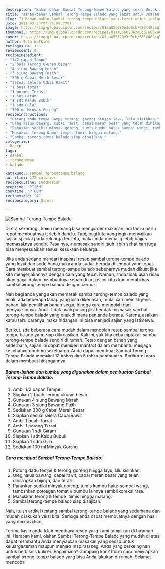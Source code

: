 ```yaml
---
description: "Bahan-bahan Sambal Terong-Tempe Balado yang lezat Untuk Jualan"
title: "Bahan-bahan Sambal Terong-Tempe Balado yang lezat Untuk Jualan"
slug: 71-bahan-bahan-sambal-terong-tempe-balado-yang-lezat-untuk-jualan
date: 2021-03-24T04:56:50.770Z
image: https://img-global.cpcdn.com/recipes/01aa056020e3e0cb/680x482cq70/sambal-terong-tempe-balado-foto-resep-utama.jpg
thumbnail: https://img-global.cpcdn.com/recipes/01aa056020e3e0cb/680x482cq70/sambal-terong-tempe-balado-foto-resep-utama.jpg
cover: https://img-global.cpcdn.com/recipes/01aa056020e3e0cb/680x482cq70/sambal-terong-tempe-balado-foto-resep-utama.jpg
author: Ruth Watkins
ratingvalue: 3.5
reviewcount: 8
recipeingredient:
- "1/2 papan Tempe"
- "2 buah Terong ukuran besar"
- "4 siung Bawang Merah"
- "3 siung Bawang Putih"
- "300 g Cabai Merah Besar"
- "sesuai selera Cabai Rawit"
- "1 buah Tomat"
- "1 potong Terasi"
- "1 sdt Garam"
- "1 sdt Kaldu Bubuk"
- "1 sdm Gula"
- "100 ml Minyak Goreng"
recipeinstructions:
- "Potong dadu tempe &amp; terong, goreng hingga layu, lalu sisihkan."
- "Uleg halus bawang, cabai rawit, cabai merah besar yang telah dihilangkan bijinya, dan terasi."
- "Panaskan sedikit minyak goreng, tumis bumbu halus sampai wangi, tambahkan potongan tomat &amp; bumbu lainnya sambil koreksi rasa."
- "Masukkan terong &amp; tempe, tumis hingga matang."
- "Sambal terong-tempe balado siap disajikan."
categories:
- Resep
tags:
- sambal
- terongtempe
- balado

katakunci: sambal terongtempe balado 
nutrition: 172 calories
recipecuisine: Indonesian
preptime: "PT26M"
cooktime: "PT60M"
recipeyield: "4"
recipecategory: Dinner

---
```



![Sambal Terong-Tempe Balado](https://img-global.cpcdn.com/recipes/01aa056020e3e0cb/680x482cq70/sambal-terong-tempe-balado-foto-resep-utama.jpg)

Di era  sekarang , kamu memang bisa mengorder makanan jadi tanpa perlu repot membuatnya terlebih dahulu. Tapi, bagi kita yang ingin menyajikan sajian special pada keluarga tercinta, maka anda memang lebih bagus memasaknya sendiri. Pasalnya, memasak sendiri jauh lebih sehat dan juga bisa menyesuaikan sesuai kesukaan keluarga.

Jika anda sedang mencari inspirasi resep sambal terong-tempe balado yang lezat dan sederhana,maka anda sudah berada di tempat yang tepat. Cara membuat sambal terong-tempe balado  sebenarnya mudah dibuat jika kita mengerjakannya dengan cara yang tepat. Namun, anda tidak usah risau akan gagal dalam membuatnya 
sebab di artikel ini kita akan membahas sambal terong-tempe balado dengan cermat.  



Nah bagi anda yang akan memasak sambal terong-tempe balado yang enak, ada beberapa tahap yang bisa dikerjakan, mulai dari memilih jenis bahan, lalu pemilihan bahan segar, hingga cara mengolah dan menyajikannya. Anda Tidak usah pusing jika hendak memasak sambal terong-tempe balado yang enak di mana pun anda berada. Karena, asalkan kamu  tahu caranya, maka hidangan ini bisa menjadi sajian yang istimewa.

Berikut, ada beberapa cara mudah dalam mengolah resep sambal terong-tempe balado yang siap dikreasikan. Kali ini, yuk kita coba ciptakan sambal terong-tempe balado sendiri di rumah. Tetap dengan bahan yang sederhana, sajian ini dapat memberi manfaat dalam membantu menjaga kesehatan tubuhmu sekeluarga. Anda dapat membuat Sambal Terong-Tempe Balado memakai 12 bahan dan 5 tahap pembuatan. Berikut ini cara dalam membuat hidangannya.

<!--inarticleads1-->

##### Bahan-bahan dan bumbu yang digunakan dalam pembuatan Sambal Terong-Tempe Balado:

1. Ambil 1/2 papan Tempe
1. Siapkan 2 buah Terong ukuran besar
1. Gunakan 4 siung Bawang Merah
1. Gunakan 3 siung Bawang Putih
1. Sediakan 300 g Cabai Merah Besar
1. Siapkan sesuai selera Cabai Rawit
1. Ambil 1 buah Tomat
1. Ambil 1 potong Terasi
1. Gunakan 1 sdt Garam
1. Siapkan 1 sdt Kaldu Bubuk
1. Siapkan 1 sdm Gula
1. Sediakan 100 ml Minyak Goreng




<!--inarticleads2-->

##### Cara membuat Sambal Terong-Tempe Balado:

1. Potong dadu tempe &amp; terong, goreng hingga layu, lalu sisihkan.
1. Uleg halus bawang, cabai rawit, cabai merah besar yang telah dihilangkan bijinya, dan terasi.
1. Panaskan sedikit minyak goreng, tumis bumbu halus sampai wangi, tambahkan potongan tomat &amp; bumbu lainnya sambil koreksi rasa.
1. Masukkan terong &amp; tempe, tumis hingga matang.
1. Sambal terong-tempe balado siap disajikan.




Nah, itulah artikel tentang  sambal terong-tempe balado  yang sederhana dan mudah dilakukan versi kita. Semoga anda dapat membuatnya dengan hasil yang memuaskan. 

Terima kasih anda telah membaca resep yang kami tampilkan di halaman ini. Harapan kami, olahan  Sambal Terong-Tempe Balado yang mudah di atas dapat membantu Anda menyiapkan masakan yang sedap untuk keluarga/teman maupun menjadi inspirasi bagi Anda yang berkeinginan untuk berbisnis kuliner. Bagaimana? Gampang kan? Itulah cara menyiapkan sambal terong-tempe balado yang bisa Anda lakukan di rumah. Selamat mencoba!

